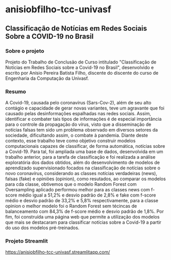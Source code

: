 # anisiobfilho-tcc-univasf
## Classificação de Notícias em Redes Sociais Sobre a COVID-19 no Brasil

### Sobre o projeto
 Projeto do Trabalho de Conclusão de Curso intitulado "Classificação de Notícias em Redes Sociais sobre a Covid-19 no Brasil", desenvolvido e escrito por Anísio Pereira Batista Filho, discente do discente do curso de Engenharia da Computação da Univasf.

 ### Resumo
 A Covid-19, causada pelo coronavírus (Sars-Cov-2), além de seu alto contágio e capacidade de gerar novas variantes, teve um agravante que foi causado pelas desinformações espalhadas nas redes sociais. Assim, identificar e combater tais tipos de informações é de especial importância para o controle da propagação do vírus, visto que a disseminação de notícias falsas tem sido um problema observado em diversos setores da sociedade, dificultando assim, o combate à pandemia. Diante deste contexto, esse trabalho teve como objetivo construir modelos computacionais capazes de classificar, de forma automática, notícias sobre a Covid-19. Para tal, foi ampliada uma base de dados, desenvolvida em um trabalho anterior, para a tarefa de classificação e foi realizada a análise exploratória dos dados obtidos, além do desenvolvimento de modelos de aprendizado supervisionado focados na classificação de notícias sobre o novo coronavírus, considerando as classes notícias verdadeiras (news), falsas (fake) e opiniões (opinion), como resutados, ao comparar os modelos para cda classe, obtivemos que o modelo Random Forest com Oversampling aplicado performou melhor para as classes news com f-score médio igual a 51,2\% e desvio padrão de 2,8\% e fake com f-score médio e desvio padrão de 33,2\% e 5,8\% respectivamente, para a classe opinion o melhor modelo foi o Random Forest sem técincas de balanceamento com 84,3\% de f-score médio e desvio padrão de 1,8\%. Por fim, foi construída uma página web que permite a utilização dos modelos que mais se destacaram para classificar notícias sobre a Covid-19 a partir do uso dos modelos pré-treinados.

### Projeto Streamlit
https://anisiobfilho-tcc-univasf.streamlitapp.com/